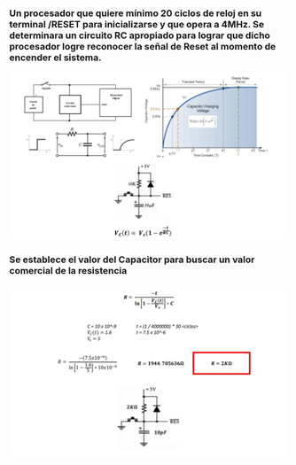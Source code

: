 ### Un procesador que quiere mínimo 20 ciclos de reloj en su terminal /RESET para inicializarse y que opera a 4MHz. Se determinara un circuito RC apropiado para lograr que dicho procesador logre reconocer la señal de Reset al momento de encender el sistema.

![](./Image1.jpg)

### Se establece el valor del Capacitor para buscar un valor comercial de la resistencia
![](./Image2.jpg)